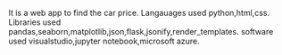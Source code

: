 It is a web app to find the car price.
Langauages used python,html,css.
Libraries used pandas,seaborn,matplotlib,json,flask,jsonify,render_templates.
software used visualstudio,jupyter notebook,microsoft azure.

